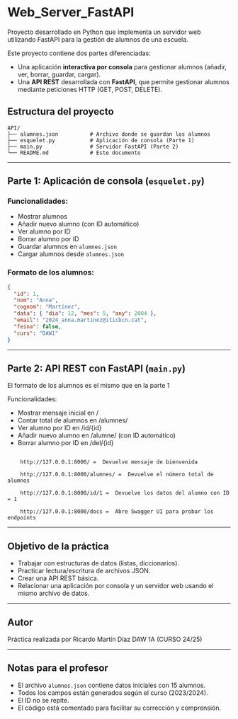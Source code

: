 # Web_Server_FastAPI
Proyecto desarrollado en Python que implementa un servidor web utilizando FastAPI para la gestión de alumnos de una escuela.

Este proyecto contiene dos partes diferenciadas:

- Una aplicación **interactiva por consola** para gestionar alumnos (añadir, ver, borrar, guardar, cargar).
- Una **API REST** desarrollada con **FastAPI**, que permite gestionar alumnos mediante peticiones HTTP (GET, POST, DELETE).

##  Estructura del proyecto

```
API/
├── alumnes.json          # Archivo donde se guardan los alumnos
├── esquelet.py           # Aplicación de consola (Parte 1)
├── main.py               # Servidor FastAPI (Parte 2)
└── README.md             # Este documento
```

---

##  Parte 1: Aplicación de consola (`esquelet.py`)

### Funcionalidades:

- Mostrar alumnos
- Añadir nuevo alumno (con ID automático)
- Ver alumno por ID
- Borrar alumno por ID
- Guardar alumnos en `alumnes.json`
- Cargar alumnos desde `alumnes.json`

### Formato de los alumnos:

```json
{
  "id": 1,
  "nom": "Anna",
  "cognom": "Martínez",
  "data": { "dia": 12, "mes": 5, "any": 2004 },
  "email": "2024_anna.martinez@iticbcn.cat",
  "feina": false,
  "curs": "DAW1"
}
```
---

##  Parte 2: API REST con FastAPI (`main.py`)

El formato de los alumnos es el mismo que en la parte 1

Funcionalidades:
- Mostrar mensaje inicial en /
- Contar total de alumnos en /alumnes/
- Ver alumno por ID en /id/{id}
- Añadir nuevo alumno en /alumne/ (con ID automático)
- Borrar alumno por ID en /del/{id}


``` Pruebas desde el navegador:

    http://127.0.0.1:8000/ =  Devuelve mensaje de bienvenida

    http://127.0.0.1:8000/alumnes/ =  Devuelve el número total de alumnos

    http://127.0.0.1:8000/id/1 =  Devuelve los datos del alumno con ID = 1

    http://127.0.0.1:8000/docs =  Abre Swagger UI para probar los endpoints
```

---

## Objetivo de la práctica

- Trabajar con estructuras de datos (listas, diccionarios).
- Practicar lectura/escritura de archivos JSON.
- Crear una API REST básica.
- Relacionar una aplicación por consola y un servidor web usando el mismo archivo de datos.

---

##  Autor

Práctica realizada por Ricardo Martín Díaz  DAW 1A (CURSO 24/25)

---

##  Notas para el profesor

- El archivo `alumnes.json` contiene datos iniciales con 15 alumnos.
- Todos los campos están generados según el curso (2023/2024).
- El ID no se repite.
- El código está comentado para facilitar su corrección y comprensión.
